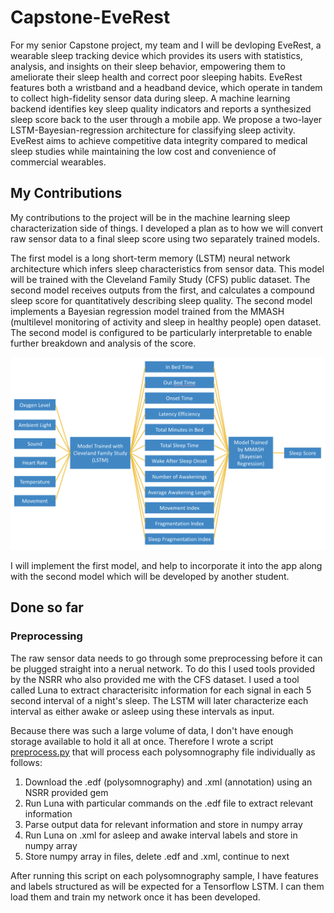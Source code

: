 # Capstone-EveRest

For my senior Capstone project, my team and I will be devloping EveRest, a wearable sleep tracking device which provides its users with statistics, analysis, and insights on their sleep behavior, empowering them to ameliorate their sleep health and correct poor sleeping habits. EveRest features both a wristband and a headband device, which operate in tandem to collect high-fidelity sensor data during sleep. A machine learning backend identifies key sleep quality indicators and reports a synthesized sleep score back to the user through a mobile app. We propose a two-layer LSTM-Bayesian-regression architecture for classifying sleep activity. EveRest aims to achieve competitive data integrity compared to medical sleep studies while maintaining the low cost and convenience of commercial wearables.

## My Contributions

My contributions to the project will be in the machine learning sleep characterization side of things. I developed a plan as to how we will convert raw sensor data to a final sleep score using two separately trained models.

The first model is a long short-term memory (LSTM) neural network architecture which infers sleep characteristics from sensor data. This model will be trained with the Cleveland Family Study (CFS) public dataset. The second model receives outputs from the first, and calculates a compound sleep score for quantitatively describing sleep quality. The second model implements a Bayesian regression model trained from the MMASH (multilevel monitoring of activity and sleep in healthy people) open dataset. The second model is configured to be particularly interpretable to enable further breakdown and analysis of the score.

![GitHub Logo](ML_diagram.png)

I will implement the first model, and help to incorporate it into the app along with the second model which will be developed by another student.

## Done so far

### Preprocessing

The raw sensor data needs to go through some preprocessing before it can be plugged straight into a nerual network. To do this I used tools provided by the NSRR who also provided me with the CFS dataset. I used a tool called Luna to extract characterisitc information for each signal in each 5 second interval of a night's sleep. The LSTM will later characterize each interval as either awake or asleep using these intervals as input.

Because there was such a large volume of data, I don't have enough storage available to hold it all at once. Therefore I wrote a script [preprocess.py](preprocess.py) that will process each polysomnography file individually as follows:

1. Download the .edf (polysomnography) and .xml (annotation) using an NSRR provided gem
1. Run Luna with particular commands on the .edf file to extract relevant information
1. Parse output data for relevant information and store in numpy array
1. Run Luna on .xml for asleep and awake interval labels and store in numpy array
1. Store numpy array in files, delete .edf and .xml, continue to next

After running this script on each polysomnography sample, I have features and labels structured as will be expected for a Tensorflow LSTM. I can them load them and train my network once it has been developed.
